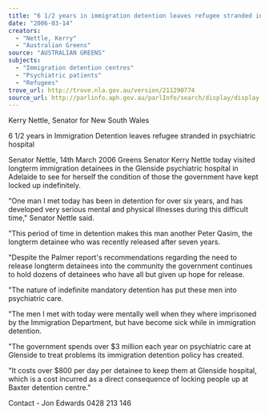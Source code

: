 ```yaml
---
title: "6 1/2 years in immigration detention leaves refugee stranded in psychiatric hospital."
date: "2006-03-14"
creators:
  - "Nettle, Kerry"
  - "Australian Greens"
source: "AUSTRALIAN GREENS"
subjects:
  - "Immigration detention centres"
  - "Psychiatric patients"
  - "Refugees"
trove_url: http://trove.nla.gov.au/version/211290774
source_url: http://parlinfo.aph.gov.au/parlInfo/search/display/display.w3p;query=Id%3A%22media/pressrel/KS1J6%22
---
```


 Kerry Nettle, Senator for New South Wales   

 

 6 1/2 years in Immigration Detention leaves  refugee stranded in psychiatric hospital  

 

 Senator Nettle, 14th March 2006  Greens Senator Kerry Nettle today visited longterm immigration detainees in the  Glenside psychiatric hospital in Adelaide to see for herself the condition of those the  government have kept locked up indefinitely.    

 "One man I met today has been in detention for over six years, and has developed  very serious mental and physical illnesses during this difficult time," Senator Nettle  said.  

 

 "This period of time in detention makes this man another Peter Qasim, the longterm  detainee who was recently released after seven years.    

 "Despite the Palmer report's recommendations regarding the need to release longterm  detainees into the community the government continues to hold dozens of detainees  who have all but given up hope for release.    

 "The nature of indefinite mandatory detention has put these men into psychiatric care.    

 "The men I met with today were mentally well when they where imprisoned by the  Immigration Department, but have become sick while in immigration detention.    

 "The government spends over $3 million each year on psychiatric care at Glenside to  treat problems its immigration detention policy has created.    

 "It costs over $800 per day per detainee to keep them at Glenside hospital, which is a  cost incurred as a direct consequence of locking people up at Baxter detention centre."    

 Contact - Jon Edwards 0428 213 146 

